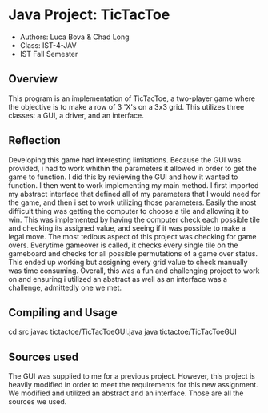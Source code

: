 # Java Project: TicTacToe

* Authors: Luca Bova & Chad Long
* Class: IST-4-JAV
* IST Fall Semester

## Overview

This program is an implementation of TicTacToe, a two-player game where the objective 
is to make a row of 3 'X's on a 3x3 grid. This utilizes three classes: a GUI, a driver, 
and an interface. 

## Reflection 
Developing this game had interesting limitations. Because the GUI was provided, i had to work whithin the parameters
it allowed in order to get the game to function. I did this by reviewing the GUI and how it wanted to function. I then went to work implementing my main method. I first imported my abstract 
interface that defined all of my parameters that I would need for the game, and then i set to work utilizing
those parameters. Easily the most difficult thing was getting the computer to choose a tile
and allowing it to win. This was implemented by having the computer check each possible tile and checking
its assigned value, and seeing if it was possible to make a legal move. The most
tedious aspect of this project was checking for game overs. Everytime gameover is called, it checks every single tile
on the gameboard and checks for all possible permutations of a game over status. This ended up working
but assigning every grid value to check manually was time consuming. Overall, this was a fun and challenging project
to work on and ensuring i utilized an abstract as well as an interface was a challenge, admittedly one we met.

## Compiling and Usage
cd src
javac tictactoe/TicTacToeGUI.java
java tictactoe/TicTacToeGUI

## Sources used
The GUI was supplied to me for a previous project. However, this project is heavily modified in order
to meet the requirements for this new assignment. We modified and utilized an abstract and an interface.
Those are all the sources we used.
